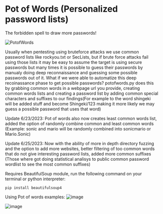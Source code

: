 # Pot of Words (Personalized password lists)
The forbidden spell to draw more passwords!

![PotofWords](https://github.com/raskolnikov90/potofwords.py/assets/44821234/16d53a7f-80ba-4085-ad6e-7504bd343388)

  Usually when pentesting using bruteforce attacks we use common password lists like rockyou.txt or SecLists, but if brute force attacks fail using those lists it may be easy to assume the target is using secure passwords but many times it is possible to guess their passwords by manualy doing deep reconnaissance and guessing some possible passwords out of it. What if we were able to automatize this deep recoinassance phase to get possible passwords? potofwords.py does this by grabbing common words in a webpage url you provide, creating common words lists and creating a password list by adding common special characters and suffixes to our findings(For example to the word shingeki will be added stuff and become Shingeki/123 making it more likely we may guess a possible password that uses that word)

Update 6/23/2023: Pot of words also now creates least common words list, added the option of randomly combine common and least common words (Example: sonic and mario will be randomly combined into sonicmario or Mario.Sonic)

Update 6/25/2023: Now with the ability of more in depth directory fuzzing and the option to add more websites, better filtering of too common words that do not give interesting password lists, added more common suffixes (Those where got doing statistical analisys to public common password wordlist to see the most common suffixes) 

Requires BeautifulSoup module, run the following command on your terminal or python interpreter:

```
pip install beautifulsoup4
```

Using Pot of words examples:
![image](https://github.com/raskolnikov90/potofwords.py/assets/44821234/37868421-d890-4742-8f0a-7ad9fca4ab0e)

![image](https://github.com/raskolnikov90/potofwords.py/assets/44821234/9f19915c-f5ac-4aa5-9742-94edbad1c872)



